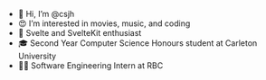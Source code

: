 - 👋 Hi, I’m @csjh
- 😍 I’m interested in movies, music, and coding
- 🌳 Svelte and SvelteKit enthusiast
- 🎓 Second Year Computer Science Honours student at Carleton University
- 👨‍💼 Software Engineering Intern at RBC

<!---
csjh/csjh is a ✨ special ✨ repository because its `README.md` (this file) appears on your GitHub profile.
You can click the Preview link to take a look at your changes.
--->
